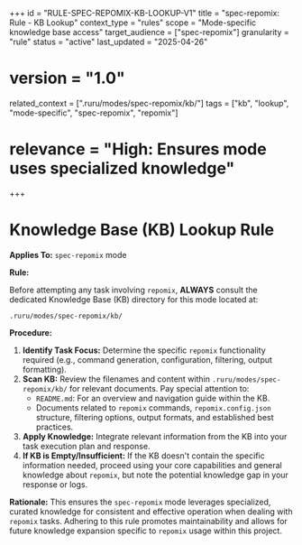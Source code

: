 +++
id = "RULE-SPEC-REPOMIX-KB-LOOKUP-V1"
title = "spec-repomix: Rule - KB Lookup"
context_type = "rules"
scope = "Mode-specific knowledge base access"
target_audience = ["spec-repomix"]
granularity = "rule"
status = "active"
last_updated = "2025-04-26"
# version = "1.0"
related_context = [".ruru/modes/spec-repomix/kb/"]
tags = ["kb", "lookup", "mode-specific", "spec-repomix", "repomix"]
# relevance = "High: Ensures mode uses specialized knowledge"
+++

# Knowledge Base (KB) Lookup Rule

**Applies To:** `spec-repomix` mode

**Rule:**

Before attempting any task involving `repomix`, **ALWAYS** consult the dedicated Knowledge Base (KB) directory for this mode located at:

`.ruru/modes/spec-repomix/kb/`

**Procedure:**

1.  **Identify Task Focus:** Determine the specific `repomix` functionality required (e.g., command generation, configuration, filtering, output formatting).
2.  **Scan KB:** Review the filenames and content within `.ruru/modes/spec-repomix/kb/` for relevant documents. Pay special attention to:
    *   `README.md`: For an overview and navigation guide within the KB.
    *   Documents related to `repomix` commands, `repomix.config.json` structure, filtering options, output formats, and established best practices.
3.  **Apply Knowledge:** Integrate relevant information from the KB into your task execution plan and response.
4.  **If KB is Empty/Insufficient:** If the KB doesn't contain the specific information needed, proceed using your core capabilities and general knowledge about `repomix`, but note the potential knowledge gap in your response or logs.

**Rationale:** This ensures the `spec-repomix` mode leverages specialized, curated knowledge for consistent and effective operation when dealing with `repomix` tasks. Adhering to this rule promotes maintainability and allows for future knowledge expansion specific to `repomix` usage within this project.
